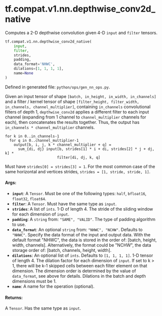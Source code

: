 <div itemscope itemtype="http://developers.google.com/ReferenceObject">
<meta itemprop="name" content="tf.compat.v1.nn.depthwise_conv2d_native" />
<meta itemprop="path" content="Stable" />
</div>

# tf.compat.v1.nn.depthwise_conv2d_native

Computes a 2-D depthwise convolution given 4-D `input` and `filter` tensors.

``` python
tf.compat.v1.nn.depthwise_conv2d_native(
    input,
    filter,
    strides,
    padding,
    data_format='NHWC',
    dilations=[1, 1, 1, 1],
    name=None
)
```



Defined in generated file: `python/ops/gen_nn_ops.py`.

<!-- Placeholder for "Used in" -->

Given an input tensor of shape `[batch, in_height, in_width, in_channels]`
and a filter / kernel tensor of shape
`[filter_height, filter_width, in_channels, channel_multiplier]`, containing
`in_channels` convolutional filters of depth 1, `depthwise_conv2d` applies
a different filter to each input channel (expanding from 1 channel to
`channel_multiplier` channels for each), then concatenates the results
together. Thus, the output has `in_channels * channel_multiplier` channels.

```
for k in 0..in_channels-1
  for q in 0..channel_multiplier-1
    output[b, i, j, k * channel_multiplier + q] =
      sum_{di, dj} input[b, strides[1] * i + di, strides[2] * j + dj, k] *
                        filter[di, dj, k, q]
```

Must have `strides[0] = strides[3] = 1`.  For the most common case of the same
horizontal and vertices strides, `strides = [1, stride, stride, 1]`.

#### Args:


* <b>`input`</b>: A `Tensor`. Must be one of the following types: `half`, `bfloat16`, `float32`, `float64`.
* <b>`filter`</b>: A `Tensor`. Must have the same type as `input`.
* <b>`strides`</b>: A list of `ints`.
  1-D of length 4.  The stride of the sliding window for each dimension
  of `input`.
* <b>`padding`</b>: A `string` from: `"SAME", "VALID"`.
  The type of padding algorithm to use.
* <b>`data_format`</b>: An optional `string` from: `"NHWC", "NCHW"`. Defaults to `"NHWC"`.
  Specify the data format of the input and output data. With the
  default format "NHWC", the data is stored in the order of:
      [batch, height, width, channels].
  Alternatively, the format could be "NCHW", the data storage order of:
      [batch, channels, height, width].
* <b>`dilations`</b>: An optional list of `ints`. Defaults to `[1, 1, 1, 1]`.
  1-D tensor of length 4.  The dilation factor for each dimension of
  `input`. If set to k > 1, there will be k-1 skipped cells between each filter
  element on that dimension. The dimension order is determined by the value of
  `data_format`, see above for details. Dilations in the batch and depth
  dimensions must be 1.
* <b>`name`</b>: A name for the operation (optional).


#### Returns:

A `Tensor`. Has the same type as `input`.
